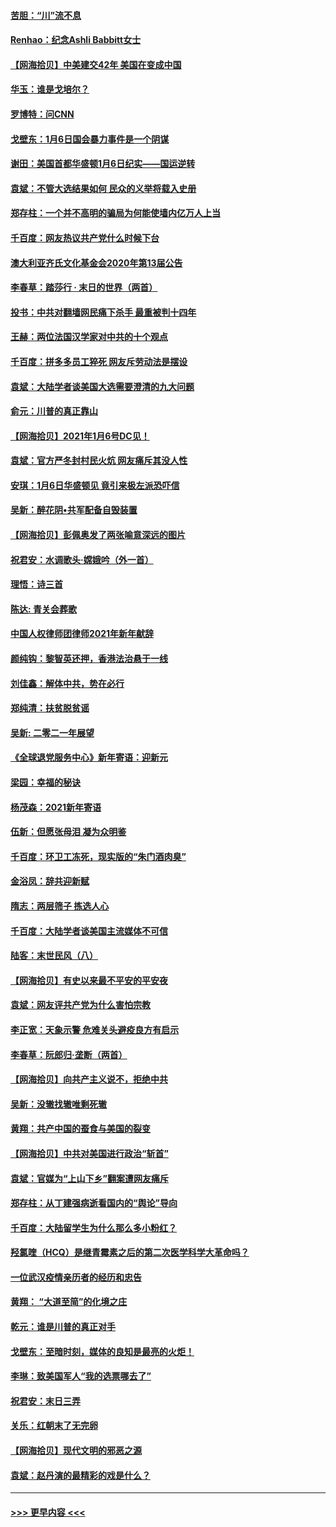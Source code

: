 #### [苦胆：“川”流不息](../pages/nsc993/n12678388.md?t=01101802) 
#### [Renhao：纪念Ashli Babbitt女士](../pages/nsc993/n12678359.md?t=01101802) 
#### [【网海拾贝】中美建交42年 美国在变成中国](../pages/nsc993/n12678324.md?t=01101802) 
#### [华玉：谁是戈培尔？](../pages/nsc993/n12677515.md?t=01101802) 
#### [罗博特：问CNN](../pages/nsc993/n12677172.md?t=01101802) 
#### [戈壁东：1月6日国会暴力事件是一个阴谋](../pages/nsc993/n12674639.md?t=01101802) 
#### [谢田：美国首都华盛顿1月6日纪实——国运逆转](../pages/nsc993/n12673190.md?t=01101802) 
#### [袁斌：不管大选结果如何 民众的义举将载入史册](../pages/nsc993/n12672787.md?t=01101802) 
#### [郑存柱：一个并不高明的骗局为何能使墙内亿万人上当](../pages/nsc993/n12671449.md?t=01101802) 
#### [千百度：网友热议共产党什么时候下台](../pages/nsc993/n12670442.md?t=01101802) 
#### [澳大利亚齐氏文化基金会2020年第13届公告](../pages/nsc993/n12670273.md?t=01101802) 
#### [李春草：踏莎行 · 末日的世界（两首）](../pages/nsc993/n12670253.md?t=01101802) 
#### [投书：中共对翻墙网民痛下杀手 最重被判十四年](../pages/nsc993/n12670190.md?t=01101802) 
#### [王赫：两位法国汉学家对中共的十个观点](../pages/nsc993/n12669593.md?t=01101802) 
#### [千百度：拼多多员工猝死 网友斥劳动法是摆设](../pages/nsc993/n12668081.md?t=01101802) 
#### [袁斌：大陆学者谈美国大选需要澄清的九大问题](../pages/nsc993/n12668023.md?t=01101802) 
#### [俞元：川普的真正靠山](../pages/nsc993/n12668000.md?t=01101802) 
#### [【网海拾贝】2021年1月6号DC见！](../pages/nsc993/n12664957.md?t=01101802) 
#### [袁斌：官方严冬封村民火炕 网友痛斥其没人性](../pages/nsc993/n12664882.md?t=01101802) 
#### [安琪：1月6日华盛顿见 竟引来极左派恐吓信](../pages/nsc993/n12664831.md?t=01101802) 
#### [吴新：醉花阴•共军配备自毁装置](../pages/nsc993/n12664766.md?t=01101802) 
#### [【网海拾贝】彭佩奥发了两张喻意深远的图片](../pages/nsc993/n12663515.md?t=01101802) 
#### [祝君安：水调歌头·嫦娥吟（外一首）](../pages/nsc993/n12663345.md?t=01101802) 
#### [理悟：诗三首](../pages/nsc993/n12663334.md?t=01101802) 
#### [陈达: 青关会葬歌](../pages/nsc993/n12663305.md?t=01101802) 
#### [中国人权律师团律师2021年新年献辞](../pages/nsc993/n12661792.md?t=01101802) 
#### [颜纯钩：黎智英还押，香港法治悬于一线](../pages/nsc993/n12661371.md?t=01101802) 
#### [刘佳鑫：解体中共，势在必行](../pages/nsc993/n12661335.md?t=01101802) 
#### [郑纯清：扶贫脱贫谣](../pages/nsc993/n12658729.md?t=01101802) 
#### [吴新: 二零二一年展望](../pages/nsc993/n12658664.md?t=01101802) 
#### [《全球退党服务中心》新年寄语：迎新元](../pages/nsc993/n12658408.md?t=01101802) 
#### [梁园：幸福的秘诀](../pages/nsc993/n12658061.md?t=01101802) 
#### [杨茂森：2021新年寄语](../pages/nsc993/n12658128.md?t=01101802) 
#### [伍新：但愿张母泪 凝为众明鉴](../pages/nsc993/n12656861.md?t=01101802) 
#### [千百度：环卫工冻死，现实版的“朱门酒肉臭”](../pages/nsc993/n12655588.md?t=01101802) 
#### [金浴凤：辞共迎新赋](../pages/nsc993/n12653369.md?t=01101802) 
#### [隋志：两层筛子 拣选人心](../pages/nsc993/n12653341.md?t=01101802) 
#### [千百度：大陆学者谈美国主流媒体不可信](../pages/nsc993/n12651269.md?t=01101802) 
#### [陆客：末世民风（八）](../pages/nsc993/n12648233.md?t=01101802) 
#### [【网海拾贝】有史以来最不平安的平安夜](../pages/nsc993/n12647164.md?t=01101802) 
#### [袁斌：网友评共产党为什么害怕宗教](../pages/nsc993/n12647003.md?t=01101802) 
#### [李正宽：天象示警 危难关头避疫良方有启示](../pages/nsc993/n12646262.md?t=01101802) 
#### [李春草：阮郎归‧垄断（两首）](../pages/nsc993/n12646302.md?t=01101802) 
#### [【网海拾贝】向共产主义说不，拒绝中共](../pages/nsc993/n12645941.md?t=01101802) 
#### [吴新：没辙找辙唯剩死辙](../pages/nsc993/n12643919.md?t=01101802) 
#### [黄翔：共产中国的蚕食与美国的裂变](../pages/nsc993/n12643727.md?t=01101802) 
#### [【网海拾贝】中共对美国进行政治“斩首”](../pages/nsc993/n12642290.md?t=01101802) 
#### [袁斌：官媒为“上山下乡”翻案遭网友痛斥](../pages/nsc993/n12642071.md?t=01101802) 
#### [郑存柱：从丁建强病逝看国内的“舆论”导向](../pages/nsc993/n12640944.md?t=01101802) 
#### [千百度：大陆留学生为什么那么多小粉红？](../pages/nsc993/n12639306.md?t=01101802) 
#### [羟氯喹（HCQ）是继青霉素之后的第二次医学科学大革命吗？](../pages/nsc993/n12638564.md?t=01101802) 
#### [一位武汉疫情亲历者的经历和忠告](../pages/nsc993/n12639029.md?t=01101802) 
#### [黄翔： “大道至简”的化境之庄](../pages/nsc993/n12637541.md?t=01101802) 
#### [乾元：谁是川普的真正对手](../pages/nsc993/n12637090.md?t=01101802) 
#### [戈壁东：至暗时刻，媒体的良知是最亮的火炬！](../pages/nsc993/n12637042.md?t=01101802) 
#### [李琳：致美国军人“我的选票哪去了”](../pages/nsc993/n12635351.md?t=01101802) 
#### [祝君安：末日三弄](../pages/nsc993/n12635324.md?t=01101802) 
#### [关乐：红朝末了无完卵](../pages/nsc993/n12635315.md?t=01101802) 
#### [【网海拾贝】现代文明的邪恶之源](../pages/nsc993/n12634425.md?t=01101802) 
#### [袁斌：赵丹演的最精彩的戏是什么？](../pages/nsc993/n12633316.md?t=01101802) 

----
#### [ >>> 更早内容 <<< ](../indexes/nsc993-earlier.md)
